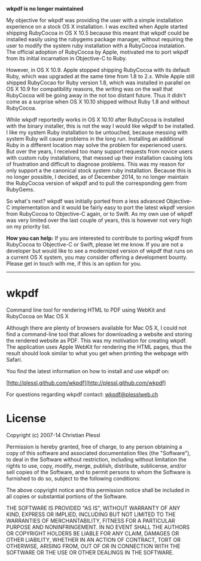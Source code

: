 
**wkpdf is no longer maintained**

My objective for wkpdf was providing the user with a simple installation experience on a stock OS X installation. I was excited when Apple started shipping RubyCocoa in OS X 10.5 because this meant that wkpdf could be installed easily using the rubygems package manager, without requiring the user to modify the system ruby installation with a RubyCocoa instalation. The official adoption of RubyCocoa by Apple, motivated me to port wkpdf from its initial incarnation in Objective-C to Ruby.

However, in OS X 10.9. Apple stopped shipping RubyCocoa with its default Ruby, which was upgraded at the same time from 1.8 to 2.x. While Apple still shipped RubyCocao for Ruby version 1.8, which was installed in parallel on OS X 10.9 for compatibility reasons, the writing was on the wall that RubyCocoa will be going away in the not too distant future. Thus it didn't come as a surprise when OS X 10.10 shipped without Ruby 1.8 and without RubyCocoa.

While wkpdf reportedly works in OS X 10.10 after RubyCocoa is installed with the binary installer, this is not the way I would like wkpdf to be installed. I like my system Ruby installation to be untouched, because messing with system Ruby will cause problems in the long run. Installing an additional Ruby in a different location may solve the problem for experienced users. But over the years, I received too many support requests from novice users with custom ruby installations, that messed up their installation causing lots of frustration and difficult to diagnose problems. This was my reason for only support a the canonical stock system ruby installation. Because this is no longer possible, I decided, as of December 2014,  to no longer maintain the RubyCocoa version of wkpdf and to pull the corresponding gem from RubyGems.

So what's next? wkpdf was initially ported from a less advanced Objective-C implementation and it would be fairly easy to port the latest wkpdf version from RubyCocoa to Objective-C again, or to Swift. As my own use of wkpdf was very limited over the last couple of years, this is however not very high on my priority list.

**How you can help:** If you are interested to contribute to porting wkpdf from RubyCocoa to Objective-C or Swift, please let me know. If you are not a developer but would like to see a modernized version of wkpdf that runs on a current OS X system, you may consider offering a development bounty. Please get in touch with me, if this is an option for you.




<hr/>




wkpdf
=====


Command line tool for rendering HTML to PDF using WebKit and RubyCocoa on Mac OS X

Although there are plenty of browsers available for Mac OS X, I could not find 
a command-line tool that allows for downloading a website and storing the 
rendered website as PDF. This was my motivation for creating wkpdf. The 
application uses Apple WebKit for rendering the HTML pages, thus the result 
should look similar to what you get when printing the webpage with Safari.

You find the latest information on how to install and use wkpdf on:

  [http://plessl.github.com/wkpdf](http://plessl.github.com/wkpdf)

For questions regarding wkpdf contact: wkpdf@plesslweb.ch

License
=======

Copyright (c) 2007-14 Christian Plessl

Permission is hereby granted, free of charge, to any person
obtaining a copy of this software and associated documentation
files (the "Software"), to deal in the Software without
restriction, including without limitation the rights to use,
copy, modify, merge, publish, distribute, sublicense, and/or sell
copies of the Software, and to permit persons to whom the
Software is furnished to do so, subject to the following
conditions:

The above copyright notice and this permission notice shall be
included in all copies or substantial portions of the Software.

THE SOFTWARE IS PROVIDED "AS IS", WITHOUT WARRANTY OF ANY KIND,
EXPRESS OR IMPLIED, INCLUDING BUT NOT LIMITED TO THE WARRANTIES
OF MERCHANTABILITY, FITNESS FOR A PARTICULAR PURPOSE AND
NONINFRINGEMENT. IN NO EVENT SHALL THE AUTHORS OR COPYRIGHT
HOLDERS BE LIABLE FOR ANY CLAIM, DAMAGES OR OTHER LIABILITY,
WHETHER IN AN ACTION OF CONTRACT, TORT OR OTHERWISE, ARISING
FROM, OUT OF OR IN CONNECTION WITH THE SOFTWARE OR THE USE OR
OTHER DEALINGS IN THE SOFTWARE.
